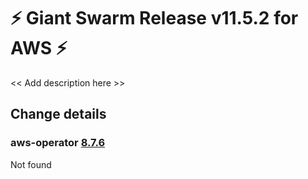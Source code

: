 # :zap: Giant Swarm Release v11.5.2 for AWS :zap:

<< Add description here >>

## Change details


### aws-operator [8.7.6](https://github.com/giantswarm/aws-operator/releases/tag/v8.7.6)

Not found


